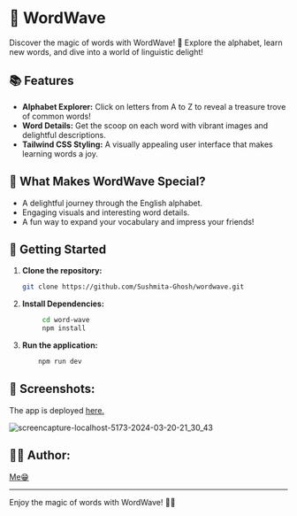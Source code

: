 # 🌈 WordWave

Discover the magic of words with WordWave! 🚀 Explore the alphabet, learn new words, and dive into a world of linguistic delight!

## 📚 Features

- **Alphabet Explorer:** Click on letters from A to Z to reveal a treasure trove of common words!
- **Word Details:** Get the scoop on each word with vibrant images and delightful descriptions.
- **Tailwind CSS Styling:** A visually appealing user interface that makes learning words a joy.

## 🌟 What Makes WordWave Special?

*   A delightful journey through the English alphabet.
*   Engaging visuals and interesting word details.    
*   A fun way to expand your vocabulary and impress your friends!

## 🚀 Getting Started


1. **Clone the repository:**

   ```bash
   git clone https://github.com/Sushmita-Ghosh/wordwave.git
   ```

2. **Install Dependencies:**
   
   ``` bash
        cd word-wave
        npm install
      ```

3. **Run the application:**
     ```bash
         npm run dev
   ```


## 📸 Screenshots:

The app is deployed [here.](https://wordwave-one.vercel.app/)

![screencapture-localhost-5173-2024-03-20-21_30_43](https://github.com/Sushmita-Ghosh/wordwave/assets/82622059/df89d0c5-5b2d-4960-85e2-327a7d91b7f2)




## 👩‍💻 Author:

[Me😁](https://github.com/Sushmita-Ghosh)


----
Enjoy the magic of words with WordWave! 🎉✨





